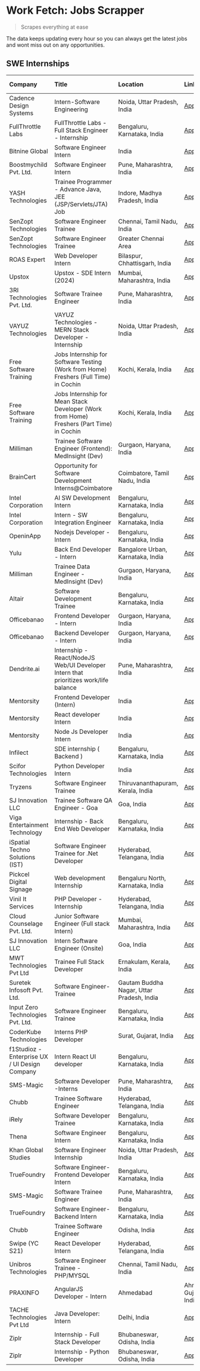 # Work Fetch: Jobs Scrapper
> Scrapes everything at ease

The data keeps updating every hour so you can always get the latest jobs and wont miss out on any opportunities.

## SWE Internships
<!--START_SECTION:workfetch-->
| Company                                       | Title                                                                                    | Location                                  | Link                                                                                                                                                                                                                                                                                                           | Date Posted   |
|:----------------------------------------------|:-----------------------------------------------------------------------------------------|:------------------------------------------|:---------------------------------------------------------------------------------------------------------------------------------------------------------------------------------------------------------------------------------------------------------------------------------------------------------------|:--------------|
| Cadence Design Systems                        | Intern-Software Engineering                                                              | Noida, Uttar Pradesh, India               | [Apply](https://in.linkedin.com/jobs/view/intern-software-engineering-at-cadence-design-systems-3794689056?refId=larzOwc49329vCapSTAGIQ%3D%3D&trackingId=Y7RqjoFTrRBmtNJvYX02Hg%3D%3D&position=7&pageNum=2&trk=public_jobs_jserp-result_search-card)                                                           | 2024-02-17    |
| FullThrottle Labs                             | FullThrottle Labs - Full Stack Engineer - Internship                                     | Bengaluru, Karnataka, India               | [Apply](https://in.linkedin.com/jobs/view/fullthrottle-labs-full-stack-engineer-internship-at-fullthrottle-labs-3829636016?refId=larzOwc49329vCapSTAGIQ%3D%3D&trackingId=mjErzNoUF6EHe%2Fd%2BIquSFA%3D%3D&position=14&pageNum=2&trk=public_jobs_jserp-result_search-card)                                      | 2024-02-17    |
| Bitnine Global                                | Software Engineer Intern                                                                 | India                                     | [Apply](https://in.linkedin.com/jobs/view/software-engineer-intern-at-bitnine-global-3828521409?refId=E8KAzvdXYz3ynnTL8HviYw%3D%3D&trackingId=zJh42gMLgatdnKnZ%2BgAAYQ%3D%3D&position=5&pageNum=0&trk=public_jobs_jserp-result_search-card)                                                                    | 2024-02-16    |
| Boostmychild Pvt. Ltd.                        | Software Engineer Intern                                                                 | Pune, Maharashtra, India                  | [Apply](https://in.linkedin.com/jobs/view/software-engineer-intern-at-boostmychild-pvt-ltd-3831762728?refId=larzOwc49329vCapSTAGIQ%3D%3D&trackingId=08llVF%2Bqa%2FKj78myQYKFuQ%3D%3D&position=18&pageNum=2&trk=public_jobs_jserp-result_search-card)                                                           | 2024-02-16    |
| YASH Technologies                             | Trainee Programmer - Advance Java, JEE (JSP/Servlets/JTA) Job                            | Indore, Madhya Pradesh, India             | [Apply](https://in.linkedin.com/jobs/view/trainee-programmer-advance-java-jee-jsp-servlets-jta-job-at-yash-technologies-3811759183?refId=9jwb2CUD2AUaJtT1v%2BAqSw%3D%3D&trackingId=oobZk6cIFugNFTaCdou9Hg%3D%3D&position=14&pageNum=1&trk=public_jobs_jserp-result_search-card)                                | 2024-02-13    |
| SenZopt Technologies                          | Software Engineer Trainee                                                                | Chennai, Tamil Nadu, India                | [Apply](https://in.linkedin.com/jobs/view/software-engineer-trainee-at-senzopt-technologies-3827686880?refId=E8KAzvdXYz3ynnTL8HviYw%3D%3D&trackingId=v725tkU3No4gp7P%2FjMIDGA%3D%3D&position=7&pageNum=0&trk=public_jobs_jserp-result_search-card)                                                             | 2024-02-12    |
| SenZopt Technologies                          | Software Engineer Trainee                                                                | Greater Chennai Area                      | [Apply](https://in.linkedin.com/jobs/view/software-engineer-trainee-at-senzopt-technologies-3827688781?refId=E8KAzvdXYz3ynnTL8HviYw%3D%3D&trackingId=oVvMbedmF2AJ8e%2Fb4B1Hyw%3D%3D&position=10&pageNum=0&trk=public_jobs_jserp-result_search-card)                                                            | 2024-02-12    |
| ROAS Expert                                   | Web Developer Intern                                                                     | Bilaspur, Chhattisgarh, India             | [Apply](https://in.linkedin.com/jobs/view/web-developer-intern-at-roas-expert-3828189292?refId=E8KAzvdXYz3ynnTL8HviYw%3D%3D&trackingId=%2BsQl%2BrB179o2RvzYJsVegg%3D%3D&position=13&pageNum=0&trk=public_jobs_jserp-result_search-card)                                                                        | 2024-02-12    |
| Upstox                                        | Upstox - SDE Intern (2024)                                                               | Mumbai, Maharashtra, India                | [Apply](https://in.linkedin.com/jobs/view/upstox-sde-intern-2024-at-upstox-3826556183?refId=E8KAzvdXYz3ynnTL8HviYw%3D%3D&trackingId=t5YTheUF7R%2BkN1BVhScZvA%3D%3D&position=23&pageNum=0&trk=public_jobs_jserp-result_search-card)                                                                             | 2024-02-10    |
| 3RI Technologies Pvt. Ltd.                    | Software Trainee Engineer                                                                | Pune, Maharashtra, India                  | [Apply](https://in.linkedin.com/jobs/view/software-trainee-engineer-at-3ri-technologies-pvt-ltd-3826557054?refId=9jwb2CUD2AUaJtT1v%2BAqSw%3D%3D&trackingId=cSYkIE6yExmrAfiAzpobug%3D%3D&position=11&pageNum=1&trk=public_jobs_jserp-result_search-card)                                                        | 2024-02-10    |
| VAYUZ Technologies                            | VAYUZ Technologies - MERN Stack Developer - Internship                                   | Noida, Uttar Pradesh, India               | [Apply](https://in.linkedin.com/jobs/view/vayuz-technologies-mern-stack-developer-internship-at-vayuz-technologies-3822619356?refId=9jwb2CUD2AUaJtT1v%2BAqSw%3D%3D&trackingId=97oi5Fg4%2BrJtBRPIbqIS3Q%3D%3D&position=21&pageNum=1&trk=public_jobs_jserp-result_search-card)                                   | 2024-02-10    |
| Free Software Training                        | Jobs Internship for Software Testing (Work from Home) Freshers (Full Time) in Cochin     | Kochi, Kerala, India                      | [Apply](https://in.linkedin.com/jobs/view/jobs-internship-for-software-testing-work-from-home-freshers-full-time-in-cochin-at-free-software-training-3826557030?refId=larzOwc49329vCapSTAGIQ%3D%3D&trackingId=ZvBYDYoB8PFEy8dA9zFF9g%3D%3D&position=11&pageNum=2&trk=public_jobs_jserp-result_search-card)     | 2024-02-10    |
| Free Software Training                        | Jobs Internship for Mean Stack Developer (Work from Home) Freshers (Part Time) in Cochin | Kochi, Kerala, India                      | [Apply](https://in.linkedin.com/jobs/view/jobs-internship-for-mean-stack-developer-work-from-home-freshers-part-time-in-cochin-at-free-software-training-3826556130?refId=larzOwc49329vCapSTAGIQ%3D%3D&trackingId=hsnzOpXjS20DtQ4CXpJnww%3D%3D&position=24&pageNum=2&trk=public_jobs_jserp-result_search-card) | 2024-02-10    |
| Milliman                                      | Trainee Software Engineer (Frontend): MedInsight (Dev)                                   | Gurgaon, Haryana, India                   | [Apply](https://in.linkedin.com/jobs/view/trainee-software-engineer-frontend-medinsight-dev-at-milliman-3792874280?refId=E8KAzvdXYz3ynnTL8HviYw%3D%3D&trackingId=oRf%2FeNlcXXJt0CPhspsGrQ%3D%3D&position=4&pageNum=0&trk=public_jobs_jserp-result_search-card)                                                 | 2024-02-09    |
| BrainCert                                     | Opportunity for Software Development Interns@Coimbatore                                  | Coimbatore, Tamil Nadu, India             | [Apply](https://in.linkedin.com/jobs/view/opportunity-for-software-development-interns%40coimbatore-at-braincert-3826095058?refId=larzOwc49329vCapSTAGIQ%3D%3D&trackingId=55P71ZBjDovnKSy%2BCCBA%2Fg%3D%3D&position=4&pageNum=2&trk=public_jobs_jserp-result_search-card)                                      | 2024-02-09    |
| Intel Corporation                             | AI SW Development Intern                                                                 | Bengaluru, Karnataka, India               | [Apply](https://in.linkedin.com/jobs/view/ai-sw-development-intern-at-intel-corporation-3826089065?refId=larzOwc49329vCapSTAGIQ%3D%3D&trackingId=Ci8Du6BXGQhCG6uY8Daxog%3D%3D&position=20&pageNum=2&trk=public_jobs_jserp-result_search-card)                                                                  | 2024-02-09    |
| Intel Corporation                             | Intern - SW Integration Engineer                                                         | Bengaluru, Karnataka, India               | [Apply](https://in.linkedin.com/jobs/view/intern-sw-integration-engineer-at-intel-corporation-3825002246?refId=larzOwc49329vCapSTAGIQ%3D%3D&trackingId=eCBguk24Wd1JRLfr%2FoFfJw%3D%3D&position=19&pageNum=2&trk=public_jobs_jserp-result_search-card)                                                          | 2024-02-08    |
| OpeninApp                                     | Nodejs Developer - Intern                                                                | Bengaluru, Karnataka, India               | [Apply](https://in.linkedin.com/jobs/view/nodejs-developer-intern-at-openinapp-3822599762?refId=larzOwc49329vCapSTAGIQ%3D%3D&trackingId=vtSwzdoqIxfnkOqRNLAbKA%3D%3D&position=16&pageNum=2&trk=public_jobs_jserp-result_search-card)                                                                           | 2024-02-05    |
| Yulu                                          | Back End Developer - Intern                                                              | Bangalore Urban, Karnataka, India         | [Apply](https://in.linkedin.com/jobs/view/back-end-developer-intern-at-yulu-3821682220?refId=E8KAzvdXYz3ynnTL8HviYw%3D%3D&trackingId=OBxSrL91OgSvwF0m9y2S%2Fw%3D%3D&position=16&pageNum=0&trk=public_jobs_jserp-result_search-card)                                                                            | 2024-02-04    |
| Milliman                                      | Trainee Data Engineer - MedInsight (Dev)                                                 | Gurgaon, Haryana, India                   | [Apply](https://in.linkedin.com/jobs/view/trainee-data-engineer-medinsight-dev-at-milliman-3789275187?refId=larzOwc49329vCapSTAGIQ%3D%3D&trackingId=7h26NMZIHVyyI%2FdDs%2Fl4qQ%3D%3D&position=2&pageNum=2&trk=public_jobs_jserp-result_search-card)                                                            | 2024-02-01    |
| Altair                                        | Software Development Trainee                                                             | Bengaluru, Karnataka, India               | [Apply](https://in.linkedin.com/jobs/view/software-development-trainee-at-altair-3817606202?refId=E8KAzvdXYz3ynnTL8HviYw%3D%3D&trackingId=rofzevgUytwmJQH4eVHc1A%3D%3D&position=6&pageNum=0&trk=public_jobs_jserp-result_search-card)                                                                          | 2024-01-31    |
| Officebanao                                   | Frontend Developer - Intern                                                              | Gurgaon, Haryana, India                   | [Apply](https://in.linkedin.com/jobs/view/frontend-developer-intern-at-officebanao-3822614063?refId=E8KAzvdXYz3ynnTL8HviYw%3D%3D&trackingId=shaevOzlfiZU3dMYegn3uA%3D%3D&position=9&pageNum=0&trk=public_jobs_jserp-result_search-card)                                                                        | 2024-01-31    |
| Officebanao                                   | Backend Developer - Intern                                                               | Gurgaon, Haryana, India                   | [Apply](https://in.linkedin.com/jobs/view/backend-developer-intern-at-officebanao-3814263731?refId=9jwb2CUD2AUaJtT1v%2BAqSw%3D%3D&trackingId=js9hSgNkLZBceSU21PPPXQ%3D%3D&position=1&pageNum=1&trk=public_jobs_jserp-result_search-card)                                                                       | 2024-01-31    |
| Dendrite.ai                                   | Internship - React/NodeJS Web/UI Developer Intern that prioritizes work/life balance     | Pune, Maharashtra, India                  | [Apply](https://in.linkedin.com/jobs/view/internship-react-nodejs-web-ui-developer-intern-that-prioritizes-work-life-balance-at-dendrite-ai-3818948068?refId=9jwb2CUD2AUaJtT1v%2BAqSw%3D%3D&trackingId=wCuDViorhTb15SskqmdykQ%3D%3D&position=6&pageNum=1&trk=public_jobs_jserp-result_search-card)             | 2024-01-31    |
| Mentorsity                                    | Frontend Developer (Intern)                                                              | India                                     | [Apply](https://in.linkedin.com/jobs/view/frontend-developer-intern-at-mentorsity-3820303627?refId=9jwb2CUD2AUaJtT1v%2BAqSw%3D%3D&trackingId=NTbadmRtxTEN9kVYl5kXcQ%3D%3D&position=7&pageNum=1&trk=public_jobs_jserp-result_search-card)                                                                       | 2024-01-31    |
| Mentorsity                                    | React developer Intern                                                                   | India                                     | [Apply](https://in.linkedin.com/jobs/view/react-developer-intern-at-mentorsity-3820308129?refId=9jwb2CUD2AUaJtT1v%2BAqSw%3D%3D&trackingId=4UBVYko4OPiQM0yzfVTWUA%3D%3D&position=23&pageNum=1&trk=public_jobs_jserp-result_search-card)                                                                         | 2024-01-31    |
| Mentorsity                                    | Node Js Developer Intern                                                                 | India                                     | [Apply](https://in.linkedin.com/jobs/view/node-js-developer-intern-at-mentorsity-3820307183?refId=larzOwc49329vCapSTAGIQ%3D%3D&trackingId=CLOj3osfsWMNLb5gDoblkw%3D%3D&position=25&pageNum=2&trk=public_jobs_jserp-result_search-card)                                                                         | 2024-01-31    |
| Infilect                                      | SDE internship ( Backend )                                                               | Bengaluru, Karnataka, India               | [Apply](https://in.linkedin.com/jobs/view/sde-internship-backend-at-infilect-3815120558?refId=9jwb2CUD2AUaJtT1v%2BAqSw%3D%3D&trackingId=BgwtIOCw8foO35sYh22EVA%3D%3D&position=2&pageNum=1&trk=public_jobs_jserp-result_search-card)                                                                            | 2024-01-25    |
| Scifor Technologies                           | Python Developer Intern                                                                  | India                                     | [Apply](https://in.linkedin.com/jobs/view/python-developer-intern-at-scifor-technologies-3811416373?refId=9jwb2CUD2AUaJtT1v%2BAqSw%3D%3D&trackingId=mRPxtDhyzrYuyOepdAB0IQ%3D%3D&position=20&pageNum=1&trk=public_jobs_jserp-result_search-card)                                                               | 2024-01-22    |
| Tryzens                                       | Software Engineer Trainee                                                                | Thiruvananthapuram, Kerala, India         | [Apply](https://in.linkedin.com/jobs/view/software-engineer-trainee-at-tryzens-3809363491?refId=E8KAzvdXYz3ynnTL8HviYw%3D%3D&trackingId=e%2BIZPyAIxcyTeuNB5D86Xg%3D%3D&position=19&pageNum=0&trk=public_jobs_jserp-result_search-card)                                                                         | 2024-01-18    |
| SJ Innovation LLC                             | Trainee Software QA Engineer - Goa                                                       | Goa, India                                | [Apply](https://in.linkedin.com/jobs/view/trainee-software-qa-engineer-goa-at-sj-innovation-llc-3804578231?refId=larzOwc49329vCapSTAGIQ%3D%3D&trackingId=kt6sG3A6acsKOzAsOBldow%3D%3D&position=10&pageNum=2&trk=public_jobs_jserp-result_search-card)                                                          | 2024-01-18    |
| Viga Entertainment Technology                 | Internship - Back End Web Developer                                                      | Bengaluru, Karnataka, India               | [Apply](https://in.linkedin.com/jobs/view/internship-back-end-web-developer-at-viga-entertainment-technology-3817712040?refId=larzOwc49329vCapSTAGIQ%3D%3D&trackingId=7rXhmU0ljENk%2BD%2BHjjW0NQ%3D%3D&position=3&pageNum=2&trk=public_jobs_jserp-result_search-card)                                          | 2024-01-17    |
| iSpatial Techno Solutions (IST)               | Software Engineer Trainee for .Net Developer                                             | Hyderabad, Telangana, India               | [Apply](https://in.linkedin.com/jobs/view/software-engineer-trainee-for-net-developer-at-ispatial-techno-solutions-ist-3826984352?refId=larzOwc49329vCapSTAGIQ%3D%3D&trackingId=RQFUFz%2BAXu%2F3KbANRqwcRw%3D%3D&position=21&pageNum=2&trk=public_jobs_jserp-result_search-card)                               | 2024-01-16    |
| Pickcel Digital Signage                       | Web development Internship                                                               | Bengaluru North, Karnataka, India         | [Apply](https://in.linkedin.com/jobs/view/web-development-internship-at-pickcel-digital-signage-3826062393?refId=9jwb2CUD2AUaJtT1v%2BAqSw%3D%3D&trackingId=LFOnnKf8GzsLxaAlge%2F9mA%3D%3D&position=25&pageNum=1&trk=public_jobs_jserp-result_search-card)                                                      | 2024-01-15    |
| Vinil It Services                             | PHP Developer - Internship                                                               | Hyderabad, Telangana, India               | [Apply](https://in.linkedin.com/jobs/view/php-developer-internship-at-vinil-it-services-3802010061?refId=larzOwc49329vCapSTAGIQ%3D%3D&trackingId=Li51w0fWveAT0HDho0LzPg%3D%3D&position=5&pageNum=2&trk=public_jobs_jserp-result_search-card)                                                                   | 2024-01-14    |
| Cloud Counselage Pvt. Ltd.                    | Junior Software Engineer (Full stack Intern)                                             | Mumbai, Maharashtra, India                | [Apply](https://in.linkedin.com/jobs/view/junior-software-engineer-full-stack-intern-at-cloud-counselage-pvt-ltd-3803132814?refId=E8KAzvdXYz3ynnTL8HviYw%3D%3D&trackingId=yQwNZ2FDf3fLwrF7Y87WQQ%3D%3D&position=24&pageNum=0&trk=public_jobs_jserp-result_search-card)                                         | 2024-01-11    |
| SJ Innovation LLC                             | Intern Software Engineer (Onsite)                                                        | Goa, India                                | [Apply](https://in.linkedin.com/jobs/view/intern-software-engineer-onsite-at-sj-innovation-llc-3799959011?refId=9jwb2CUD2AUaJtT1v%2BAqSw%3D%3D&trackingId=0hK6wNT5zX32OEYcMd0UwA%3D%3D&position=9&pageNum=1&trk=public_jobs_jserp-result_search-card)                                                          | 2024-01-11    |
| MWT Technologies Pvt Ltd                      | Trainee Full Stack Developer                                                             | Ernakulam, Kerala, India                  | [Apply](https://in.linkedin.com/jobs/view/trainee-full-stack-developer-at-mwt-technologies-pvt-ltd-3800921715?refId=E8KAzvdXYz3ynnTL8HviYw%3D%3D&trackingId=9h2dI%2FsFaZ1dZsMMKlhswA%3D%3D&position=3&pageNum=0&trk=public_jobs_jserp-result_search-card)                                                      | 2024-01-09    |
| Suretek Infosoft Pvt. Ltd.                    | Software Engineer-Trainee                                                                | Gautam Buddha Nagar, Uttar Pradesh, India | [Apply](https://in.linkedin.com/jobs/view/software-engineer-trainee-at-suretek-infosoft-pvt-ltd-3800934643?refId=E8KAzvdXYz3ynnTL8HviYw%3D%3D&trackingId=21RfGndhzTrcZUgcJGRdxA%3D%3D&position=21&pageNum=0&trk=public_jobs_jserp-result_search-card)                                                          | 2024-01-09    |
| Input Zero Technologies Pvt. Ltd.             | Software Engineer Trainee                                                                | Bengaluru, Karnataka, India               | [Apply](https://in.linkedin.com/jobs/view/software-engineer-trainee-at-input-zero-technologies-pvt-ltd-3800927643?refId=9jwb2CUD2AUaJtT1v%2BAqSw%3D%3D&trackingId=B19kuKSKSAmjAqZh0hdW0Q%3D%3D&position=4&pageNum=1&trk=public_jobs_jserp-result_search-card)                                                  | 2024-01-09    |
| CoderKube Technologies                        | Interns PHP Developer                                                                    | Surat, Gujarat, India                     | [Apply](https://in.linkedin.com/jobs/view/interns-php-developer-at-coderkube-technologies-3800923432?refId=9jwb2CUD2AUaJtT1v%2BAqSw%3D%3D&trackingId=9UpSaC6k9wJMQWZUB%2F7DrA%3D%3D&position=17&pageNum=1&trk=public_jobs_jserp-result_search-card)                                                            | 2024-01-09    |
| f1Studioz - Enterprise UX / UI Design Company | Intern React UI developer                                                                | Bengaluru, Karnataka, India               | [Apply](https://in.linkedin.com/jobs/view/intern-react-ui-developer-at-f1studioz-enterprise-ux-ui-design-company-3796354738?refId=E8KAzvdXYz3ynnTL8HviYw%3D%3D&trackingId=%2Bw0UfYXFPabawv74MSyCHg%3D%3D&position=8&pageNum=0&trk=public_jobs_jserp-result_search-card)                                        | 2024-01-08    |
| SMS-Magic                                     | Software Developer -Interns                                                              | Pune, Maharashtra, India                  | [Apply](https://in.linkedin.com/jobs/view/software-developer-interns-at-sms-magic-3799485343?refId=9jwb2CUD2AUaJtT1v%2BAqSw%3D%3D&trackingId=AkJpRACdQRkWQqY2J7AUjA%3D%3D&position=8&pageNum=1&trk=public_jobs_jserp-result_search-card)                                                                       | 2024-01-05    |
| Chubb                                         | Trainee Software Engineer                                                                | Hyderabad, Telangana, India               | [Apply](https://in.linkedin.com/jobs/view/trainee-software-engineer-at-chubb-3811550279?refId=9jwb2CUD2AUaJtT1v%2BAqSw%3D%3D&trackingId=pH37yDInJAf9nDQ5ZhlfNg%3D%3D&position=22&pageNum=1&trk=public_jobs_jserp-result_search-card)                                                                           | 2023-12-28    |
| iRely                                         | Software Developer Trainee                                                               | Bengaluru, Karnataka, India               | [Apply](https://in.linkedin.com/jobs/view/software-developer-trainee-at-irely-3801577534?refId=E8KAzvdXYz3ynnTL8HviYw%3D%3D&trackingId=RWxUmnBNkCQLlwEkXTk9%2BA%3D%3D&position=14&pageNum=0&trk=public_jobs_jserp-result_search-card)                                                                          | 2023-12-22    |
| Thena                                         | Software Engineer Intern                                                                 | Bengaluru, Karnataka, India               | [Apply](https://in.linkedin.com/jobs/view/software-engineer-intern-at-thena-3778731751?refId=E8KAzvdXYz3ynnTL8HviYw%3D%3D&trackingId=vZagDyloL%2FwYtINwvuB8Iw%3D%3D&position=18&pageNum=0&trk=public_jobs_jserp-result_search-card)                                                                            | 2023-12-05    |
| Khan Global Studies                           | Software Engineer Internship                                                             | Noida, Uttar Pradesh, India               | [Apply](https://in.linkedin.com/jobs/view/software-engineer-internship-at-khan-global-studies-3766942197?refId=9jwb2CUD2AUaJtT1v%2BAqSw%3D%3D&trackingId=APEUqj16wL8VQBLS27E1pA%3D%3D&position=18&pageNum=1&trk=public_jobs_jserp-result_search-card)                                                          | 2023-11-27    |
| TrueFoundry                                   | Software Engineer- Frontend Developer Intern                                             | Bengaluru, Karnataka, India               | [Apply](https://in.linkedin.com/jobs/view/software-engineer-frontend-developer-intern-at-truefoundry-3790095058?refId=E8KAzvdXYz3ynnTL8HviYw%3D%3D&trackingId=ezJXjqV4GE2P91mA8Ek28Q%3D%3D&position=17&pageNum=0&trk=public_jobs_jserp-result_search-card)                                                     | 2023-11-24    |
| SMS-Magic                                     | Software Trainee Engineer                                                                | Pune, Maharashtra, India                  | [Apply](https://in.linkedin.com/jobs/view/software-trainee-engineer-at-sms-magic-3761409781?refId=9jwb2CUD2AUaJtT1v%2BAqSw%3D%3D&trackingId=DR%2BA8bavvcCGSV1BlcR9eg%3D%3D&position=3&pageNum=1&trk=public_jobs_jserp-result_search-card)                                                                      | 2023-11-16    |
| TrueFoundry                                   | Software Engineer-Backend Intern                                                         | Bengaluru, Karnataka, India               | [Apply](https://in.linkedin.com/jobs/view/software-engineer-backend-intern-at-truefoundry-3779508170?refId=9jwb2CUD2AUaJtT1v%2BAqSw%3D%3D&trackingId=caGI%2FKb%2BSWMtPWFPKLVvQA%3D%3D&position=5&pageNum=1&trk=public_jobs_jserp-result_search-card)                                                           | 2023-11-10    |
| Chubb                                         | Trainee Software Engineer                                                                | Odisha, India                             | [Apply](https://in.linkedin.com/jobs/view/trainee-software-engineer-at-chubb-3756335100?refId=larzOwc49329vCapSTAGIQ%3D%3D&trackingId=ZDQzgYoJkRaWt7nzva8Auw%3D%3D&position=23&pageNum=2&trk=public_jobs_jserp-result_search-card)                                                                             | 2023-11-02    |
| Swipe (YC S21)                                | React Developer Intern                                                                   | Hyderabad, Telangana, India               | [Apply](https://in.linkedin.com/jobs/view/react-developer-intern-at-swipe-yc-s21-3737600089?refId=E8KAzvdXYz3ynnTL8HviYw%3D%3D&trackingId=fO%2FPZ56c61J53xEqrVPqhg%3D%3D&position=20&pageNum=0&trk=public_jobs_jserp-result_search-card)                                                                       | 2023-10-13    |
| Unibros Technologies                          | Software Engineer Trainee - PHP/MYSQL                                                    | Chennai, Tamil Nadu, India                | [Apply](https://in.linkedin.com/jobs/view/software-engineer-trainee-php-mysql-at-unibros-technologies-3656599241?refId=9jwb2CUD2AUaJtT1v%2BAqSw%3D%3D&trackingId=STHdZH1YyY9CE7OGR7u24A%3D%3D&position=10&pageNum=1&trk=public_jobs_jserp-result_search-card)                                                  | 2023-06-12    |
| PRAXINFO                                      | AngularJS Developer - Intern | Ahmedabad                                                 | Ahmedabad, Gujarat, India                 | [Apply](https://in.linkedin.com/jobs/view/angularjs-developer-intern-ahmedabad-at-praxinfo-3656594961?refId=larzOwc49329vCapSTAGIQ%3D%3D&trackingId=mzByBXwmyO6IxyOjskRT2w%3D%3D&position=22&pageNum=2&trk=public_jobs_jserp-result_search-card)                                                               | 2023-06-12    |
| TACHE Technologies Pvt Ltd                    | Java Developer: Intern                                                                   | Delhi, India                              | [Apply](https://in.linkedin.com/jobs/view/java-developer-intern-at-tache-technologies-pvt-ltd-3627622735?refId=larzOwc49329vCapSTAGIQ%3D%3D&trackingId=2R9xPRPlW2XLztoRRYWh5A%3D%3D&position=8&pageNum=2&trk=public_jobs_jserp-result_search-card)                                                             | 2023-06-06    |
| Ziplr                                         | Internship - Full Stack Developer                                                        | Bhubaneswar, Odisha, India                | [Apply](https://in.linkedin.com/jobs/view/internship-full-stack-developer-at-ziplr-3645675705?refId=9jwb2CUD2AUaJtT1v%2BAqSw%3D%3D&trackingId=1Hv9mr2V6ZMSduALI6FdGw%3D%3D&position=13&pageNum=1&trk=public_jobs_jserp-result_search-card)                                                                     | 2023-06-02    |
| Ziplr                                         | Internship - Python Developer                                                            | Bhubaneswar, Odisha, India                | [Apply](https://in.linkedin.com/jobs/view/internship-python-developer-at-ziplr-3645677592?refId=9jwb2CUD2AUaJtT1v%2BAqSw%3D%3D&trackingId=BQsQZjFHyPlOJUdD7p6gVg%3D%3D&position=16&pageNum=1&trk=public_jobs_jserp-result_search-card)                                                                         | 2023-06-02    |
<!--END_SECTION:workfetch-->
